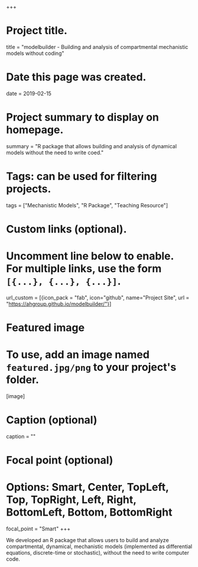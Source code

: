 +++
# Project title.
title = "modelbuilder - Building and analysis of compartmental mechanistic models without coding"

# Date this page was created.
date = 2019-02-15

# Project summary to display on homepage.
summary = "R package that allows building and analysis of dynamical models without the need to write coed."

# Tags: can be used for filtering projects.
tags = ["Mechanistic Models", "R Package", "Teaching Resource"]

# Custom links (optional).
#   Uncomment line below to enable. For multiple links, use the form `[{...}, {...}, {...}]`.
url_custom = [{icon_pack = "fab", icon="github", name="Project Site", url = "https://ahgroup.github.io/modelbuilder/"}]


# Featured image
# To use, add an image named `featured.jpg/png` to your project's folder. 
[image]
  # Caption (optional)
  caption = ""
  # Focal point (optional)
  # Options: Smart, Center, TopLeft, Top, TopRight, Left, Right, BottomLeft, Bottom, BottomRight
  focal_point = "Smart"
+++

We developed an R package that allows users to build and analyze compartmental, dynamical, mechanistic models (implemented as differential equations, discrete-time or stochastic), without the need to write computer code.
